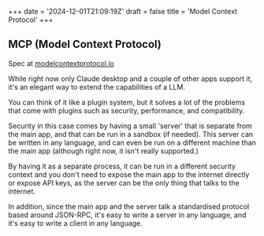 +++
date = '2024-12-01T21:09:19Z'
draft = false
title = 'Model Context Protocol'
+++

## MCP (Model Context Protocol)

Spec at [modelcontextprotocol.io](https://modelcontextprotocol.io/)

While right now only Claude desktop and a couple of other apps support it, it's an elegant way to extend the capabilities of a LLM. 

You can think of it like a plugin system, but it solves a lot of the problems that come with plugins such as security, performance, and compatibility.

Security in this case comes by having a small 'server' that is separate from the main app, and that can be run in a sandbox (if needed). This server can be written in any language, and can even be run on a different machine than the main app (although right now, it isn't really supported.)

By having it as a separate process, it can be run in a different security context and you don't need to expose the main app to the internet directly or expose API keys, as the server can be the only thing that talks to the internet.

In addition, since the main app and the server talk a standardised protocol based around JSON-RPC, it's easy to write a server in any language, and it's easy to write a client in any language.

